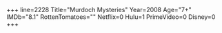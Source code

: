 +++
line=2228
Title="Murdoch Mysteries"
Year=2008
Age="7+"
IMDb="8.1"
RottenTomatoes=""
Netflix=0
Hulu=1
PrimeVideo=0
Disney=0
+++

